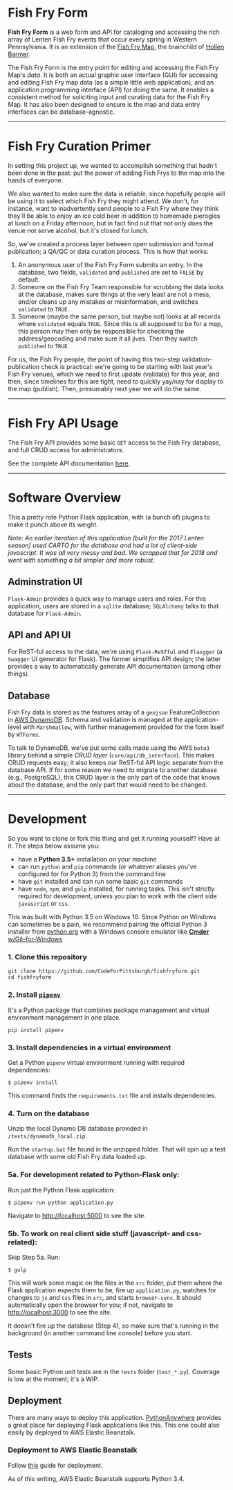 # Fish Fry Form

**Fish Fry Form** is a web form and API for cataloging and accessing the rich array of Lenten Fish Fry events that occur every spring in Western Pennsylvania. It is an extension of the [Fish Fry Map](https://codeforpittsburgh.github.io/fishfrymap), the brainchild of [Hollen Barmer](https://twitter.com/hollenbarmer).

The Fish Fry Form is the entry point for editing and accessing the Fish Fry Map's *data*. It is both an actual graphic user interface (GUI) for accessing and editing Fish Fry map data (as a simple little web application), and an application programming interface (API) for doing the same. It enables a consistent method for soliciting input and curating data for the Fish Fry Map. It has also been designed to ensure is the map and data entry interfaces can be database-agnostic.

---

# Fish Fry Curation Primer

In setting this project up, we wanted to accomplish something that hadn't been done in the past: put the power of adding Fish Frys to the map into the hands of everyone.

We also wanted to make sure the data is reliable, since hopefully people will be using it to select which Fish Fry they might attend. We don't, for instance, want to inadvertently send people to a Fish Fry where they think they'll be able to enjoy an ice cold beer in addition to homemade pierogies at lunch on a Friday afternoon, but in fact find out that not only does the venue not serve alcohol, but it's closed for lunch.

So, we've created a process layer between open submission and formal publication; a QA/QC or data curation process. This is how that works:

1. An anonymous user of the Fish Fry Form submits an entry. In the database, two fields, `validated` and `published` are set to `FALSE` by default.
2. Someone on the Fish Fry Team responsible for scrubbing the data looks at the database, makes sure things at the very least are not a mess, and/or cleans up any mistakes or misinformation, and switches `validated` to `TRUE`.
3. Someone (maybe the same person, but maybe not) looks at all records where `validated` equals `TRUE`. Since this is all supposed to be for a map, this person may then only be responsible for checking the address/geocoding and make sure it all jives. Then they switch `published` to `TRUE`.

For us, the Fish Fry people, the point of having this two-step validation-publication check is practical: we're going to be starting with last year's Fish Fry venues, which we need to first update (validate) for this year, and then, since timelines for this are tight, need to quickly yay/nay for display to the map (publish). Then, presumably next year we will do the same.

---

# Fish Fry API Usage

The Fish Fry API provides some basic `GET` access to the Fish Fry database, and full CRUD access for administrators.

See the complete API documentation [here](https://fishfry.codeforpgh.org/apidocs).

---

# Software Overview

This a pretty rote Python Flask application, with (a bunch of) plugins to make it punch above its weight.

_Note: An earlier iteration of this application (built for the 2017 Lenten season) used CARTO for the database and had a lot of client-side javascript. It was all very messy and bad. We scrapped that for 2018 and went with something a bit simpler and more robust._

## Adminstration UI

`Flask-Admin` provides a quick way to manage users and roles. For this application, users are stored in a `sqlite` database; `SQLAlchemy` talks to that database for `Flask-Admin`.

## API and API UI

For ReST-ful access to the data, we're using `Flask-ReSTful` and `Flasgger` (a `Swagger` UI generator for Flask). The former simplifies API design; the latter provides a way to automatically generate API documentation (among other things).

## Database

Fish Fry data is stored as the features array of a `geojson` FeatureCollection in [AWS DynamoDB](https://aws.amazon.com/dynamodb/). Schema and validation is managed at the application-level with `Marshmallow`, with further management provided for the form itself by `WTForms`.

To talk to DynamoDB, we've put some calls made using the AWS `boto3` library behind a simple *CRUD layer* (`core/api/db_interface`). This makes CRUD requests easy; it also keeps our ReST-ful API logic separate from the database API. If for some reason we need to migrate to another database (e.g., PostgreSQL), this CRUD layer is the only part of the code that knows about the database, and the only part that would need to be changed.

---

# Development

So you want to clone or fork this thing and get it running yourself? Have at it. The steps below assume you:

* have a **Python 3.5+** installation on your machine
* can run `python` and `pip` commands (or whatever aliases you've configured for for Python 3) from the command line
* have `git` installed and can run some basic `git` commands
* have `node`, `npm`, and `gulp` installed, for running tasks. This isn't strictly required for development, unless you plan to work with the client side `javascript` or `css`.

This was built with Python 3.5 on Windows 10. Since Python on Windows can sometimes be a pain, we recommend pairing the official Python 3 installer from [python.org](https://www.python.org/) with a Windows console emulator like [**Cmder** w/Git-for-Windows](http://cmder.net/)

### 1. Clone this repository

```
git clone https://github.com/CodeForPittsburgh/fishfryform.git
cd fishfryform
```

### 2. Install [`pipenv`](https://docs.pipenv.org)

It's a Python package that combines package management and virtual environment management in one place.

```
pip install pipenv
```

### 3. Install dependencies in a virtual environment

Get a Python `pipenv` virtual environment running with required dependencies:

```
$ pipenv install
```

This command finds the `requirements.txt` file and installs dependencies.

### 4. Turn on the database

Unzip the local Dynamo DB database provided in `/tests/dynamodb_local.zip`.

Run the `startup.bat` file found in the unzipped folder. That will spin up a test database with some old Fish Fry data loaded up.

### 5a. For development related to Python-Flask only:

Run just the Python Flask application:

```
$ pipenv run python application.py
```

Navigate to [http://localhost:5000](http://localhost:5000) to see the site.

### 5b. To work on real client side stuff (javascript- and css- related):

Skip Step 5a. Run:

```
$ gulp
```

This will work some magic on the files in the `src` folder, put them where the Flask application expects them to be, fire up `application.py`, watches for changes to `js` and `css` files in `src`, and starts `browser-sync`. It should automatically open the browser for you; if not, navigate to [http://localhost:3000](http://localhost:3000) to see the site.

It doesn't fire up the database (Step 4), so make sure that's running in the background (in another command line console) before you start.

## Tests

Some basic Python unit tests are in the `tests` folder (`test_*.py`). Coverage is low at the moment; it's a WIP.

## Deployment

There are many ways to deploy this application. [PythonAnywhere](https://www.pythonanywhere.com/) provides a great place for deploying Flask applications like this. This one could also easily by deployed to AWS Elastic Beanstalk.

### Deployment to AWS Elastic Beanstalk

Follow [this](https://docs.aws.amazon.com/elasticbeanstalk/latest/dg/create-deploy-python-flask.html) guide for deployment.

As of this writing, AWS Elastic Beanstalk supports Python 3.4.
